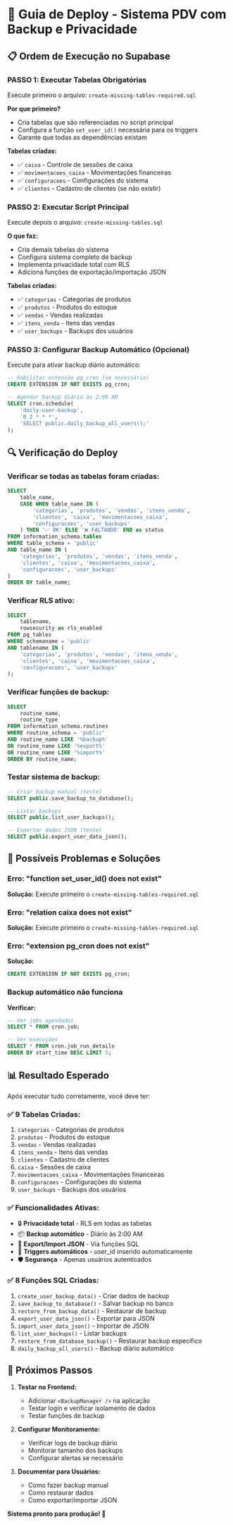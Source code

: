# 🚀 Guia de Deploy - Sistema PDV com Backup e Privacidade

## 📋 Ordem de Execução no Supabase

### **PASSO 1: Executar Tabelas Obrigatórias**
Execute primeiro o arquivo: `create-missing-tables-required.sql`

**Por que primeiro?**
- Cria tabelas que são referenciadas no script principal
- Configura a função `set_user_id()` necessária para os triggers
- Garante que todas as dependências existam

**Tabelas criadas:**
- ✅ `caixa` - Controle de sessões de caixa
- ✅ `movimentacoes_caixa` - Movimentações financeiras
- ✅ `configuracoes` - Configurações do sistema
- ✅ `clientes` - Cadastro de clientes (se não existir)

### **PASSO 2: Executar Script Principal**
Execute depois o arquivo: `create-missing-tables.sql`

**O que faz:**
- Cria demais tabelas do sistema
- Configura sistema completo de backup
- Implementa privacidade total com RLS
- Adiciona funções de exportação/importação JSON

**Tabelas criadas:**
- ✅ `categorias` - Categorias de produtos
- ✅ `produtos` - Produtos do estoque
- ✅ `vendas` - Vendas realizadas
- ✅ `itens_venda` - Itens das vendas
- ✅ `user_backups` - Backups dos usuários

### **PASSO 3: Configurar Backup Automático (Opcional)**
Execute para ativar backup diário automático:

```sql
-- Habilitar extensão pg_cron (se necessário)
CREATE EXTENSION IF NOT EXISTS pg_cron;

-- Agendar backup diário às 2:00 AM
SELECT cron.schedule(
    'daily-user-backup', 
    '0 2 * * *', 
    'SELECT public.daily_backup_all_users();'
);
```

## 🔍 Verificação do Deploy

### Verificar se todas as tabelas foram criadas:
```sql
SELECT 
    table_name,
    CASE WHEN table_name IN (
        'categorias', 'produtos', 'vendas', 'itens_venda', 
        'clientes', 'caixa', 'movimentacoes_caixa', 
        'configuracoes', 'user_backups'
    ) THEN '✅ OK' ELSE '❌ FALTANDO' END as status
FROM information_schema.tables 
WHERE table_schema = 'public' 
AND table_name IN (
    'categorias', 'produtos', 'vendas', 'itens_venda', 
    'clientes', 'caixa', 'movimentacoes_caixa', 
    'configuracoes', 'user_backups'
)
ORDER BY table_name;
```

### Verificar RLS ativo:
```sql
SELECT 
    tablename,
    rowsecurity as rls_enabled
FROM pg_tables 
WHERE schemaname = 'public'
AND tablename IN (
    'categorias', 'produtos', 'vendas', 'itens_venda', 
    'clientes', 'caixa', 'movimentacoes_caixa', 
    'configuracoes', 'user_backups'
);
```

### Verificar funções de backup:
```sql
SELECT 
    routine_name,
    routine_type
FROM information_schema.routines
WHERE routine_schema = 'public'
AND routine_name LIKE '%backup%'
OR routine_name LIKE '%export%'
OR routine_name LIKE '%import%'
ORDER BY routine_name;
```

### Testar sistema de backup:
```sql
-- Criar backup manual (teste)
SELECT public.save_backup_to_database();

-- Listar backups
SELECT public.list_user_backups();

-- Exportar dados JSON (teste)
SELECT public.export_user_data_json();
```

## 🚨 Possíveis Problemas e Soluções

### Erro: "function set_user_id() does not exist"
**Solução:** Execute primeiro o `create-missing-tables-required.sql`

### Erro: "relation caixa does not exist"
**Solução:** Execute primeiro o `create-missing-tables-required.sql`

### Erro: "extension pg_cron does not exist"
**Solução:** 
```sql
CREATE EXTENSION IF NOT EXISTS pg_cron;
```

### Backup automático não funciona
**Verificar:**
```sql
-- Ver jobs agendados
SELECT * FROM cron.job;

-- Ver execuções
SELECT * FROM cron.job_run_details 
ORDER BY start_time DESC LIMIT 5;
```

## 📊 Resultado Esperado

Após executar tudo corretamente, você deve ter:

### ✅ **9 Tabelas Criadas:**
1. `categorias` - Categorias de produtos
2. `produtos` - Produtos do estoque  
3. `vendas` - Vendas realizadas
4. `itens_venda` - Itens das vendas
5. `clientes` - Cadastro de clientes
6. `caixa` - Sessões de caixa
7. `movimentacoes_caixa` - Movimentações financeiras
8. `configuracoes` - Configurações do sistema
9. `user_backups` - Backups dos usuários

### ✅ **Funcionalidades Ativas:**
- 🔒 **Privacidade total** - RLS em todas as tabelas
- 📦 **Backup automático** - Diário às 2:00 AM
- 💾 **Export/Import JSON** - Via funções SQL
- 🔄 **Triggers automáticos** - user_id inserido automaticamente
- 🛡️ **Segurança** - Apenas usuários autenticados

### ✅ **8 Funções SQL Criadas:**
1. `create_user_backup_data()` - Criar dados de backup
2. `save_backup_to_database()` - Salvar backup no banco
3. `restore_from_backup_data()` - Restaurar de backup
4. `export_user_data_json()` - Exportar para JSON
5. `import_user_data_json()` - Importar de JSON
6. `list_user_backups()` - Listar backups
7. `restore_from_database_backup()` - Restaurar backup específico
8. `daily_backup_all_users()` - Backup diário automático

## 🎯 Próximos Passos

1. **Testar no Frontend:**
   - Adicionar `<BackupManager />` na aplicação
   - Testar login e verificar isolamento de dados
   - Testar funções de backup

2. **Configurar Monitoramento:**
   - Verificar logs de backup diário
   - Monitorar tamanho dos backups
   - Configurar alertas se necessário

3. **Documentar para Usuários:**
   - Como fazer backup manual
   - Como restaurar dados
   - Como exportar/importar JSON

**Sistema pronto para produção! 🚀**
